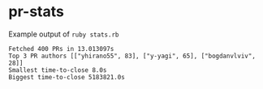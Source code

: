 # pr-stats

Example output of `ruby stats.rb`
```
Fetched 400 PRs in 13.013097s
Top 3 PR authors [["yhirano55", 83], ["y-yagi", 65], ["bogdanvlviv", 28]]
Smallest time-to-close 8.0s
Biggest time-to-close 5183821.0s
```
